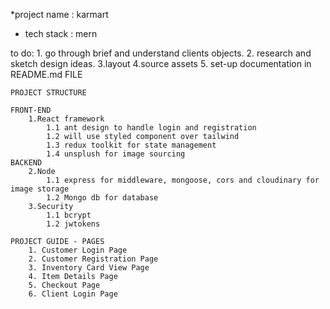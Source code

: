*project name : karmart
* tech stack : mern

to do: 
    1. go through brief and understand clients objects.
    2. research and sketch design ideas.
    3.layout
    4.source assets
    5. set-up documentation in README.md FILE

    PROJECT STRUCTURE

    FRONT-END
        1.React framework
            1.1 ant design to handle login and registration
            1.2 will use styled component over tailwind
            1.3 redux toolkit for state management
            1.4 unsplush for image sourcing
    BACKEND
        2.Node
            1.1 express for middleware, mongoose, cors and cloudinary for image storage
            1.2 Mongo db for database
        3.Security
            1.1 bcrypt
            1.2 jwtokens

    PROJECT GUIDE - PAGES
        1. Customer Login Page 
        2. Customer Registration Page 
        3. Inventory Card View Page 
        4. Item Details Page 
        5. Checkout Page 
        6. Client Login Page 